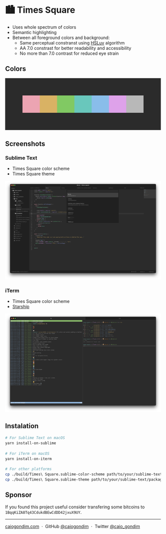 # 🏙️ Times Square

- Uses whole spectrum of colors
- Semantic highlighting
- Between all foreground colors and background:
  - Same perceptual constranst using [HSLuv](https://www.hsluv.org) algorithm
  - AA 7.0 constrast for better readability and accessibility
  - No more than 7.0 contrast for reduced eye strain

## Colors

![colors](./media/colors.png)

## Screenshots

### Sublime Text

- Times Square color scheme
- Times Square theme

![sublime](./media/sublime-screenshot.png)

### iTerm

- Times Square color scheme
- [Starship](https://starship.rs)

![iterm](./media/iterm-screenshot.png)

## Instalation

```bash
# For Sublime Text on macOS
yarn install-on-sublime

# For iTerm on macOS
yarn install-on-iterm

# For other platforms
cp ./build/Times\ Square.sublime-color-scheme path/to/your/sublime-text/packages/folder
cp ./build/Times\ Square.sublime-theme path/to/your/sublime-text/packages/folder
```

## Sponsor

If you found this project useful consider transfering some
bitcoins to `1BqqKiZA8Tq43CdukdBEwCdDD42jxuX9UY`.

---

[caiogondim.com](https://caiogondim.com) &nbsp;&middot;&nbsp;
GitHub [@caiogondim](https://github.com/caiogondim) &nbsp;&middot;&nbsp;
Twitter [@caio_gondim](https://twitter.com/caio_gondim)
